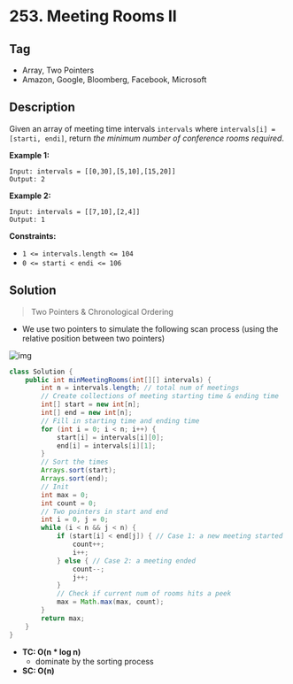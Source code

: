 # 253. Meeting Rooms II

## Tag

- Array, Two Pointers
- Amazon, Google, Bloomberg, Facebook, Microsoft

## Description 

Given an array of meeting time intervals `intervals` where `intervals[i] = [starti, endi]`, return *the minimum number of conference rooms required*.

 

**Example 1:**

```
Input: intervals = [[0,30],[5,10],[15,20]]
Output: 2
```

**Example 2:**

```
Input: intervals = [[7,10],[2,4]]
Output: 1
```

**Constraints:**

- `1 <= intervals.length <= 104`
- `0 <= starti < endi <= 106`



## Solution

> Two Pointers & Chronological Ordering

- We use two pointers to simulate the following scan process (using the relative position between two pointers)

![img](https://labuladong.github.io/algo/images/%e5%ae%89%e6%8e%92%e4%bc%9a%e8%ae%ae%e5%ae%a4/2.jpeg)

```java
class Solution {
    public int minMeetingRooms(int[][] intervals) {
        int n = intervals.length; // total num of meetings
        // Create collections of meeting starting time & ending time
        int[] start = new int[n];
        int[] end = new int[n];
        // Fill in starting time and ending time
        for (int i = 0; i < n; i++) {
            start[i] = intervals[i][0];
            end[i] = intervals[i][1];
        }
        // Sort the times
        Arrays.sort(start);
        Arrays.sort(end);
        // Init
        int max = 0;
        int count = 0;
        // Two pointers in start and end 
        int i = 0, j = 0;
        while (i < n && j < n) {
            if (start[i] < end[j]) { // Case 1: a new meeting started
                count++;
                i++;
            } else { // Case 2: a meeting ended
                count--;
                j++;
            }
            // Check if current num of rooms hits a peek
            max = Math.max(max, count);
        }
        return max;
    }
}
```

- **TC: O(n * log n)** 
  - dominate by the sorting process
- **SC: O(n)**